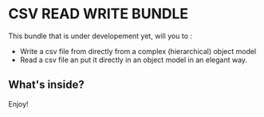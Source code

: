 CSV READ WRITE BUNDLE
========================

This bundle that is under developement yet, will you to :
- Write a csv file from directly from a complex (hierarchical) object model
- Read a csv file an put it directly in an object model in an elegant way.



What's inside?
--------------



Enjoy!